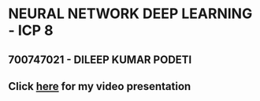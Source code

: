# NEURAL NETWORK DEEP LEARNING - ICP 8
## 700747021 - DILEEP KUMAR PODETI


## Click [here](https://github.com/vxr22100/NNPL/blob/main/ICP8/ICP8%20Video.mp4) for my video presentation
